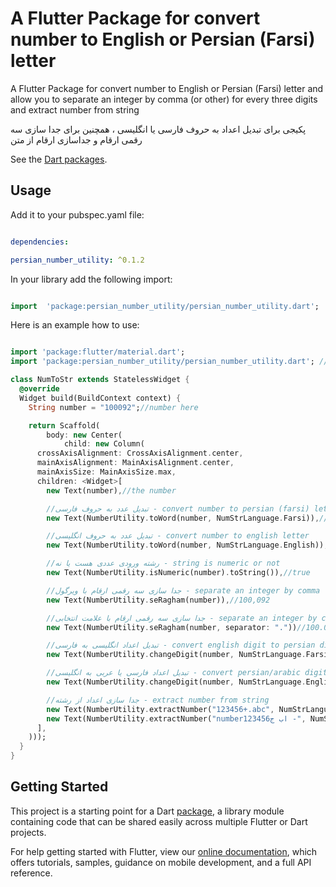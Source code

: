 # A Flutter Package for convert number to English or Persian (Farsi) letter

A Flutter Package for convert number to English or Persian (Farsi) letter and allow you to separate an integer by comma (or other) for every three digits and extract number from string

پکیجی برای تبدیل اعداد به حروف فارسی یا انگلیسی ، همچنین برای جدا سازی سه رقمی ارقام و جداسازی ارقام از متن

See the [Dart packages](https://pub.dev/packages/persian_number_utility).

## Usage

  

Add it to your pubspec.yaml file:

  

```yaml

dependencies:

persian_number_utility: ^0.1.2

```

In your library add the following import:

  
```dart

import  'package:persian_number_utility/persian_number_utility.dart';

```


Here is an example how to use:

```dart

import 'package:flutter/material.dart';
import 'package:persian_number_utility/persian_number_utility.dart'; //import

class NumToStr extends StatelessWidget {
  @override
  Widget build(BuildContext context) {
    String number = "100092";//number here

    return Scaffold(
        body: new Center(
            child: new Column(
      crossAxisAlignment: CrossAxisAlignment.center,
      mainAxisAlignment: MainAxisAlignment.center,
      mainAxisSize: MainAxisSize.max,
      children: <Widget>[
        new Text(number),//the number

        //تبدیل عدد به حروف فارسی - convert number to persian (farsi) letter
        new Text(NumberUtility.toWord(number, NumStrLanguage.Farsi)),//صد هزار و نود و دو

        //تبدیل عدد به حروف انگلیسی - convert number to english letter
        new Text(NumberUtility.toWord(number, NumStrLanguage.English)),//one hundred thousand ninety two

        //رشته ورودی عددی هست یا نه - string is numeric or not
        new Text(NumberUtility.isNumeric(number).toString()),//true

        //جدا سازی سه رقمی ارقام با ویرگول - separate an integer by comma for every three digits
        new Text(NumberUtility.seRagham(number)),//100,092

        //جدا سازی سه رقمی ارقام با علامت انتخابی - separate an integer by custom character for every three digits
        new Text(NumberUtility.seRagham(number, separator: "."))//100.092

        //تبدیل اعداد انگلیسی به فارسی - convert english digit to persian digit
        new Text(NumberUtility.changeDigit(number, NumStrLanguage.Farsi))//123456789 to ۱۲۳۴۵۶۷۸۹

        //تبدیل اعداد فارسی یا عربی به انگلیسی - convert persian/arabic digit to english digit
        new Text(NumberUtility.changeDigit(number, NumStrLanguage.English))//۱۲۳۴۵۶۷۸۹ to 123456789

        //جدا سازی اعداد از رشته - extract number from string
        new Text(NumberUtility.extractNumber("123456+.abc", NumStrLanguage.Farsi)),//۱۲۳۴۵۶
        new Text(NumberUtility.extractNumber("number123456اب ج -", NumStrLanguage.English))//123456
      ],
    )));
  }
}


```


## Getting Started

This project is a starting point for a Dart
[package](https://flutter.dev/developing-packages/),
a library module containing code that can be shared easily across
multiple Flutter or Dart projects.

For help getting started with Flutter, view our 
[online documentation](https://flutter.dev/docs), which offers tutorials, 
samples, guidance on mobile development, and a full API reference.
